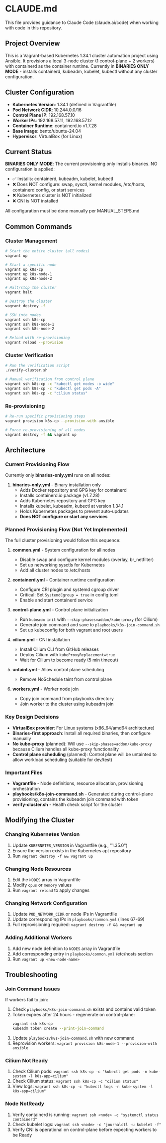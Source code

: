 # CLAUDE.md

This file provides guidance to Claude Code (claude.ai/code) when working with code in this repository.

## Project Overview

This is a Vagrant-based Kubernetes 1.34.1 cluster automation project using Ansible. It provisions a local 3-node cluster (1 control-plane + 2 workers) with containerd as the container runtime. Currently in **BINARIES ONLY MODE** - installs containerd, kubeadm, kubelet, kubectl without any cluster configuration.

## Cluster Configuration

- **Kubernetes Version**: 1.34.1 (defined in Vagrantfile)
- **Pod Network CIDR**: 10.244.0.0/16
- **Control Plane IP**: 192.168.57.10
- **Worker IPs**: 192.168.57.11, 192.168.57.12
- **Container Runtime**: containerd.io v1.7.28
- **Base Image**: bento/ubuntu-24.04
- **Hypervisor**: VirtualBox (for Linux)

## Current Status

**BINARIES ONLY MODE**: The current provisioning only installs binaries. NO configuration is applied:
- ✅ Installs: containerd, kubeadm, kubelet, kubectl
- ❌ Does NOT configure: swap, sysctl, kernel modules, /etc/hosts, containerd config, or start services
- ❌ Kubernetes cluster is NOT initialized
- ❌ CNI is NOT installed

All configuration must be done manually per MANUAL_STEPS.md

## Common Commands

### Cluster Management
```bash
# Start the entire cluster (all nodes)
vagrant up

# Start a specific node
vagrant up k8s-cp
vagrant up k8s-node-1
vagrant up k8s-node-2

# Halt/stop the cluster
vagrant halt

# Destroy the cluster
vagrant destroy -f

# SSH into nodes
vagrant ssh k8s-cp
vagrant ssh k8s-node-1
vagrant ssh k8s-node-2

# Reload with re-provisioning
vagrant reload --provision
```

### Cluster Verification
```bash
# Run the verification script
./verify-cluster.sh

# Manual verification from control plane
vagrant ssh k8s-cp -c "kubectl get nodes -o wide"
vagrant ssh k8s-cp -c "kubectl get pods -A"
vagrant ssh k8s-cp -c "cilium status"
```

### Re-provisioning
```bash
# Re-run specific provisioning steps
vagrant provision k8s-cp --provision-with ansible

# Force re-provisioning of all nodes
vagrant destroy -f && vagrant up
```

## Architecture

### Current Provisioning Flow

Currently only **binaries-only.yml** runs on all nodes:

1. **binaries-only.yml** - Binary installation only
   - Adds Docker repository and GPG key for containerd
   - Installs containerd.io package (v1.7.28)
   - Adds Kubernetes repository and GPG key
   - Installs kubelet, kubeadm, kubectl at version 1.34.1
   - Holds Kubernetes packages to prevent auto-updates
   - **Does NOT configure or start any services**

### Planned Provisioning Flow (Not Yet Implemented)

The full cluster provisioning would follow this sequence:

1. **common.yml** - System configuration for all nodes
   - Disable swap and configure kernel modules (overlay, br_netfilter)
   - Set up networking sysctls for Kubernetes
   - Add all cluster nodes to /etc/hosts

2. **containerd.yml** - Container runtime configuration
   - Configure CRI plugin and systemd cgroup driver
   - Critical: Set `SystemdCgroup = true` in config.toml
   - Enable and start containerd service

3. **control-plane.yml** - Control plane initialization
   - Run `kubeadm init` with `--skip-phases=addon/kube-proxy` (for Cilium)
   - Generate join command and save to `playbooks/k8s-join-command.sh`
   - Set up kubeconfig for both vagrant and root users

4. **cilium.yml** - CNI installation
   - Install Cilium CLI from GitHub releases
   - Deploy Cilium with `kubeProxyReplacement=true`
   - Wait for Cilium to become ready (5 min timeout)

5. **untaint.yml** - Allow control plane scheduling
   - Remove NoSchedule taint from control plane

6. **workers.yml** - Worker node join
   - Copy join command from playbooks directory
   - Join worker to the cluster using kubeadm join

### Key Design Decisions

- **VirtualBox provider**: For Linux systems (x86_64/amd64 architecture)
- **Binaries-first approach**: Install all required binaries, then configure manually
- **No kube-proxy** (planned): Will use `--skip-phases=addon/kube-proxy` because Cilium handles all kube-proxy functionality
- **Control plane scheduling** (planned): Control plane will be untainted to allow workload scheduling (suitable for dev/test)

### Important Files

- **Vagrantfile** - Node definitions, resource allocation, provisioning orchestration
- **playbooks/k8s-join-command.sh** - Generated during control-plane provisioning, contains the kubeadm join command with token
- **verify-cluster.sh** - Health check script for the cluster

## Modifying the Cluster

### Changing Kubernetes Version
1. Update `KUBERNETES_VERSION` in Vagrantfile (e.g., "1.35.0")
2. Ensure the version exists in the Kubernetes apt repository
3. Run `vagrant destroy -f && vagrant up`

### Changing Node Resources
1. Edit the `NODES` array in Vagrantfile
2. Modify `cpus` or `memory` values
3. Run `vagrant reload` to apply changes

### Changing Network Configuration
1. Update `POD_NETWORK_CIDR` or node IPs in Vagrantfile
2. Update corresponding IPs in `playbooks/common.yml` (lines 67-69)
3. Full reprovisioning required: `vagrant destroy -f && vagrant up`

### Adding Additional Workers
1. Add new node definition to `NODES` array in Vagrantfile
2. Add corresponding entry in `playbooks/common.yml` /etc/hosts section
3. Run `vagrant up <new-node-name>`

## Troubleshooting

### Join Command Issues
If workers fail to join:
1. Check `playbooks/k8s-join-command.sh` exists and contains valid token
2. Token expires after 24 hours - regenerate on control-plane:
   ```bash
   vagrant ssh k8s-cp
   kubeadm token create --print-join-command
   ```
3. Update `playbooks/k8s-join-command.sh` with new command
4. Reprovision workers: `vagrant provision k8s-node-1 --provision-with ansible`

### Cilium Not Ready
1. Check Cilium pods: `vagrant ssh k8s-cp -c "kubectl get pods -n kube-system -l k8s-app=cilium"`
2. Check Cilium status: `vagrant ssh k8s-cp -c "cilium status"`
3. View logs: `vagrant ssh k8s-cp -c "kubectl logs -n kube-system -l k8s-app=cilium"`

### Node NotReady
1. Verify containerd is running: `vagrant ssh <node> -c "systemctl status containerd"`
2. Check kubelet logs: `vagrant ssh <node> -c "journalctl -u kubelet -f"`
3. Verify CNI is operational on control-plane before expecting workers to be Ready
